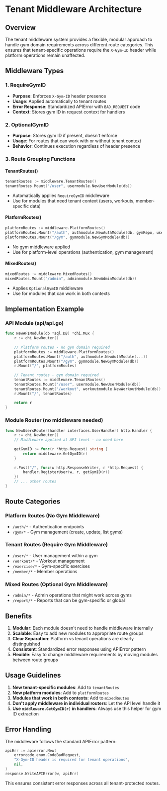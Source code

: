 # Tenant Middleware Architecture

## Overview

The tenant middleware system provides a flexible, modular approach to handle gym domain requirements across different route categories. This ensures that tenant-specific operations require the `X-Gym-ID` header while platform operations remain unaffected.

## Middleware Types

### 1. RequireGymID
- **Purpose**: Enforces `X-Gym-ID` header presence
- **Usage**: Applied automatically to tenant routes
- **Error Response**: Standardized APIError with `BAD_REQUEST` code
- **Context**: Stores gym ID in request context for handlers

### 2. OptionalGymID 
- **Purpose**: Stores gym ID if present, doesn't enforce
- **Usage**: For routes that can work with or without tenant context
- **Behavior**: Continues execution regardless of header presence

### 3. Route Grouping Functions

#### TenantRoutes()
```go
tenantRoutes := middleware.TenantRoutes()
tenantRoutes.Mount("/user", usermodule.NewUserModule(db))
```
- Automatically applies `RequireGymID` middleware
- Use for modules that need tenant context (users, workouts, member-specific data)

#### PlatformRoutes()
```go
platformRoutes := middleware.PlatformRoutes()
platformRoutes.Mount("/auth", authmodule.NewAuthModule(db, gymRepo, userRepo, jwtSecret))
platformRoutes.Mount("/gym", gymmodule.NewGymModule(db))
```
- No gym middleware applied
- Use for platform-level operations (authentication, gym management)

#### MixedRoutes()
```go
mixedRoutes := middleware.MixedRoutes()
mixedRoutes.Mount("/admin", adminmodule.NewAdminModule(db))
```
- Applies `OptionalGymID` middleware
- Use for modules that can work in both contexts

## Implementation Example

### API Module (api/api.go)
```go
func NewAPIModule(db *sql.DB) *chi.Mux {
    r := chi.NewRouter()
    
    // Platform routes - no gym domain required
    platformRoutes := middleware.PlatformRoutes()
    platformRoutes.Mount("/auth", authmodule.NewAuthModule(...))
    platformRoutes.Mount("/gym", gymmodule.NewGymModule(db))
    r.Mount("/", platformRoutes)
    
    // Tenant routes - gym domain required
    tenantRoutes := middleware.TenantRoutes()
    tenantRoutes.Mount("/user", usermodule.NewUserModule(db))
    tenantRoutes.Mount("/workout", workoutmodule.NewWorkoutModule(db))
    r.Mount("/", tenantRoutes)
    
    return r
}
```

### Module Router (no middleware needed)
```go
func NewUsersRouter(handler interfaces.UserHandler) http.Handler {
    r := chi.NewRouter()
    // Middleware applied at API level - no need here
    
    getGymID := func(r *http.Request) string {
        return middleware.GetGymID(r)
    }
    
    r.Post("/", func(w http.ResponseWriter, r *http.Request) {
        handler.RegisterUser(w, r, getGymID(r))
    })
    // ... other routes
}
```

## Route Categories

### Platform Routes (No Gym Middleware)
- `/auth/*` - Authentication endpoints
- `/gym/*` - Gym management (create, update, list gyms)

### Tenant Routes (Require Gym Middleware)
- `/user/*` - User management within a gym
- `/workout/*` - Workout management
- `/exercise/*` - Gym-specific exercises
- `/member/*` - Member operations

### Mixed Routes (Optional Gym Middleware)
- `/admin/*` - Admin operations that might work across gyms
- `/report/*` - Reports that can be gym-specific or global

## Benefits

1. **Modular**: Each module doesn't need to handle middleware internally
2. **Scalable**: Easy to add new modules to appropriate route groups
3. **Clear Separation**: Platform vs tenant operations are clearly distinguished
4. **Consistent**: Standardized error responses using APIError pattern
5. **Flexible**: Easy to change middleware requirements by moving modules between route groups

## Usage Guidelines

1. **New tenant-specific modules**: Add to `tenantRoutes`
2. **New platform modules**: Add to `platformRoutes`
3. **Modules that work in both contexts**: Add to `mixedRoutes`
4. **Don't apply middleware in individual routers**: Let the API level handle it
5. **Use `middleware.GetGymID(r)` in handlers**: Always use this helper for gym ID extraction

## Error Handling

The middleware follows the standard APIError pattern:
```go
apiErr := apierror.New(
    errorcode_enum.CodeBadRequest,
    "X-Gym-ID header is required for tenant operations",
    nil,
)
response.WriteAPIError(w, apiErr)
```

This ensures consistent error responses across all tenant-protected routes.
